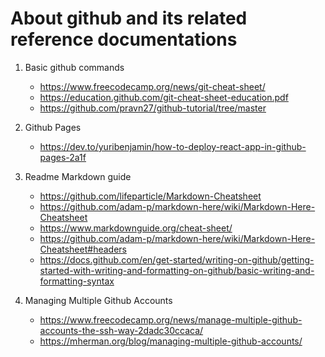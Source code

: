 # About github and its related reference documentations

1. Basic github commands

   - https://www.freecodecamp.org/news/git-cheat-sheet/
   - https://education.github.com/git-cheat-sheet-education.pdf
   - https://github.com/pravn27/github-tutorial/tree/master

2. Github Pages

   - https://dev.to/yuribenjamin/how-to-deploy-react-app-in-github-pages-2a1f

3. Readme Markdown guide

   - https://github.com/lifeparticle/Markdown-Cheatsheet
   - https://github.com/adam-p/markdown-here/wiki/Markdown-Here-Cheatsheet
   - https://www.markdownguide.org/cheat-sheet/
   - https://github.com/adam-p/markdown-here/wiki/Markdown-Here-Cheatsheet#headers
   - https://docs.github.com/en/get-started/writing-on-github/getting-started-with-writing-and-formatting-on-github/basic-writing-and-formatting-syntax

4. Managing Multiple Github Accounts
   - https://www.freecodecamp.org/news/manage-multiple-github-accounts-the-ssh-way-2dadc30ccaca/
   - https://mherman.org/blog/managing-multiple-github-accounts/
